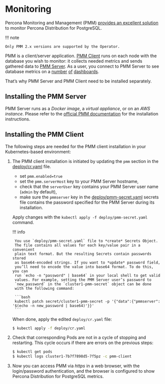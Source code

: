 # Monitoring

Percona Monitoring and Management (PMM) [provides an excellent
solution](https://www.percona.com/doc/percona-monitoring-and-management/2.x/setting-up/client/postgresql.html)
to monitor Percona Distribution for PostgreSQL.

!!! note

    Only PMM 2.x versions are supported by the Operator.

PMM is a client/server application. [PMM Client](https://www.percona.com/doc/percona-monitoring-and-management/2.x/details/architecture.html#pmm-client) runs on each node with the
database you wish to monitor: it collects needed metrics and sends gathered data
to [PMM Server](https://www.percona.com/doc/percona-monitoring-and-management/2.x/details/architecture.html#pmm-server). As a user, you connect to PMM Server to see database metrics on
a [number](https://www.percona.com/doc/percona-monitoring-and-management/2.x/details/dashboards/dashboard-postgresql-instances-overview.html) [of](https://www.percona.com/doc/percona-monitoring-and-management/2.x/details/dashboards/dashboard-postgresql-instance-summary.html) [dashboards](https://www.percona.com/doc/percona-monitoring-and-management/2.x/details/dashboards/dashboard-postgresql-instances-compare.html).

That’s why PMM Server and PMM Client need to be installed separately.

## Installing the PMM Server

PMM Server runs as a *Docker image*, a *virtual appliance*, or on an *AWS instance*.
Please refer to the [official PMM documentation](https://www.percona.com/doc/percona-monitoring-and-management/2.x/setting-up/server/index.html)
for the installation instructions.

## Installing the PMM Client

The following steps are needed for the PMM client installation in your
Kubernetes-based environment:


1. The PMM client installation is initiated by updating the `pmm`
    section in the
    [deploy/cr.yaml](https://github.com/percona/percona-postgresql-operator/blob/master/deploy/cr.yaml)
    file.

    * set `pmm.enabled=true`
    * set the `pmm.serverHost` key to your PMM Server hostname,
    * check that  the `serverUser` key contains your PMM Server user name
        (`admin` by default),
    * make sure the `pmmserver` key in the
        [deploy/pmm-secret.yaml](https://github.com/percona/percona-postgresql-operator/blob/main/deploy/pmm-secret.yaml)
        secrets file contains the password specified for the PMM Server during its
        installation.

    Apply changes with the `kubectl apply -f deploy/pmm-secret.yaml` command.

    !!! info

        You use `deploy/pmm-secret.yaml` file to *create* Secrets Object.
        The file contains all values for each key/value pair in a convenient
        plain text format. But the resulting Secrets contain passwords stored
        as base64-encoded strings. If you want to *update* password field,
        you’ll need to encode the value into base64 format. To do this, you can
        run `echo -n "password" | base64` in your local shell to get valid
        values. For example, setting the PMM Server user’s password to
        `new_password` in the `cluster1-pmm-secret` object can be done
        with the following command:

        ```bash
        kubectl patch secret/cluster1-pmm-secret -p '{"data":{"pmmserver": '$(echo -n new_password | base64)'}}'
        ```

    When done, apply the edited `deploy/cr.yaml` file:

    ```bash
    $ kubectl apply -f deploy/cr.yaml
    ```

2. Check that corresponding Pods are not in a cycle of stopping and restarting.
    This cycle occurs if there are errors on the previous steps:

    ```bash
    $ kubectl get pods
    $ kubectl logs cluster1-7b7f7898d5-7f5pz -c pmm-client
    ```

3. Now you can access PMM via *https* in a web browser, with the
    login/password authentication, and the browser is configured to show
    Percona Distribution for PostgreSQL metrics.
